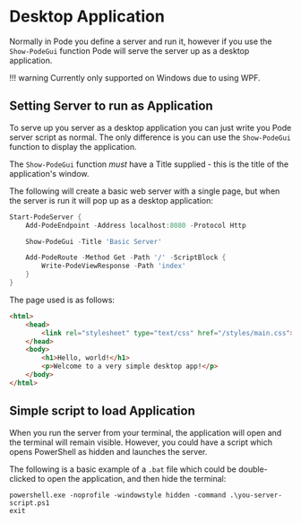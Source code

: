# Desktop Application

Normally in Pode you define a server and run it, however if you use the `Show-PodeGui` function Pode will serve the server up as a desktop application.

!!! warning
    Currently only supported on Windows due to using WPF.

## Setting Server to run as Application

To serve up you server as a desktop application you can just write you Pode server script as normal. The only difference is you can use the `Show-PodeGui` function to display the application.

The `Show-PodeGui` function *must* have a Title supplied - this is the title of the application's window.

The following will create a basic web server with a single page, but when the server is run it will pop up as a desktop application:

```powershell
Start-PodeServer {
    Add-PodeEndpoint -Address localhost:8080 -Protocol Http

    Show-PodeGui -Title 'Basic Server'

    Add-PodeRoute -Method Get -Path '/' -ScriptBlock {
        Write-PodeViewResponse -Path 'index'
    }
}
```

The page used is as follows:

```html
<html>
    <head>
        <link rel="stylesheet" type="text/css" href="/styles/main.css">
    </head>
    <body>
        <h1>Hello, world!</h1>
        <p>Welcome to a very simple desktop app!</p>
    </body>
</html>
```

## Simple script to load Application

When you run the server from your terminal, the application will open and the terminal will remain visible. However, you could have a script which opens PowerShell as hidden and launches the server.

The following is a basic example of a `.bat` file which could be double-clicked to open the application, and then hide the terminal:

```batch
powershell.exe -noprofile -windowstyle hidden -command .\you-server-script.ps1
exit
```

